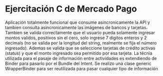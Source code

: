 # Ejercitación C de Mercado Pago
Aplicación totalmente funcional que consume asincronicamente la API y tambien consulta asincronicamente las imágenes de bancos y tarjetas.
Tambien se valida correctamente que el usuario pueda solamente ingresar montos validos, positivos sin el cero, solo ingrese 7 dígitos enteros y 2 decimals (no se valida por la longitud del string, realmente se fija el número ingresado). Ademas se valida que se seleccione tarjetas de crédito activas (status) y que el monto ingresado sea permitido por esa tarjeta.
La técnia utilizada para el pasaje de información entre actividades es extendiendo de Binder para pasarlo por el Bundle del Intent. Se realizo una clase generic WrapperBinder para ser reutilizada para pasar cualquier tipo de información

